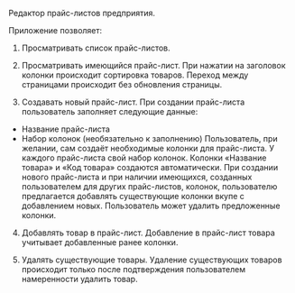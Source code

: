 Редактор прайс-листов предприятия.

Приложение позволяет:
1. Просматривать список прайс-листов.
   
2. Просматривать имеющийся прайс-лист.
При нажатии на заголовок колонки происходит сортировка товаров. Переход между страницами происходит без обновления страницы.
   
3. Создавать новый прайс-лист.
При создании прайс-листа пользователь заполняет следующие данные:
- Название прайс-листа
- Набор колонок (необязательно к заполнению)
Пользователь, при желании, сам создаёт необходимые колонки для прайс-листа. У каждого прайс-листа
свой набор колонок. Колонки «Название товара» и «Код товара» создаются автоматически. При создании
нового прайс-листа и при наличии имеющихся, созданных пользователем для других прайс-листов,
колонок, пользователю предлагается добавлять существующие колонки вкупе с добавлением новых. Пользователь может удалить предложенные колонки.

4. Добавлять товар в прайс-лист.
Добавление в прайс-лист товара учитывает добавленные ранее колонки.

5. Удалять существующие товары.
Удаление существующих товаров происходит только после подтверждения пользователем
намеренности удалить товар.
